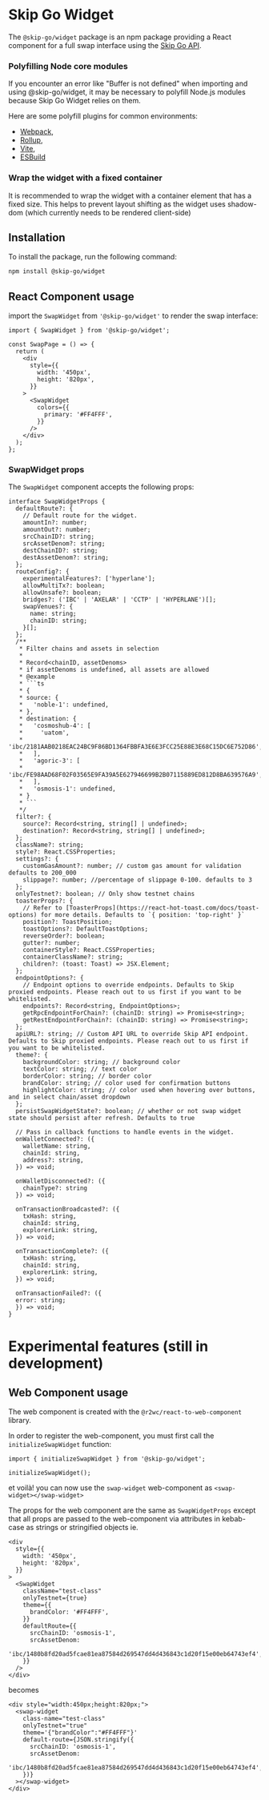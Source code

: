 # Skip Go Widget

The `@skip-go/widget` package is an npm package providing a React component for a full swap interface using the [Skip Go API](https://skip.build/).

### Polyfilling Node core modules

If you encounter an error like "Buffer is not defined" when importing and using @skip-go/widget, it may be necessary to polyfill Node.js modules because Skip Go Widget relies on them.

Here are some polyfill plugins for common environments:

- [Webpack](https://www.npmjs.com/package/node-polyfill-webpack-plugin),
- [Rollup](https://www.npmjs.com/package/rollup-plugin-polyfill-node),
- [Vite](https://www.npmjs.com/package/vite-plugin-node-polyfills),
- [ESBuild](https://www.npmjs.com/package/esbuild-plugins-node-modules-polyfill)

### Wrap the widget with a fixed container

It is recommended to wrap the widget with a container element that has a fixed size. This helps to prevent layout shifting as the widget uses shadow-dom (which currently needs to be rendered client-side)

## Installation

To install the package, run the following command:

```bash
npm install @skip-go/widget
```

## React Component usage

import the `SwapWidget` from `'@skip-go/widget'` to render the swap interface:

```tsx
import { SwapWidget } from '@skip-go/widget';

const SwapPage = () => {
  return (
    <div
      style={{
        width: '450px',
        height: '820px',
      }}
    >
      <SwapWidget
        colors={{
          primary: '#FF4FFF',
        }}
      />
    </div>
  );
};
```

### SwapWidget props

The `SwapWidget` component accepts the following props:

````tsx
interface SwapWidgetProps {
  defaultRoute?: {
    // Default route for the widget.
    amountIn?: number;
    amountOut?: number;
    srcChainID?: string;
    srcAssetDenom?: string;
    destChainID?: string;
    destAssetDenom?: string;
  };
  routeConfig?: {
    experimentalFeatures?: ['hyperlane'];
    allowMultiTx?: boolean;
    allowUnsafe?: boolean;
    bridges?: ('IBC' | 'AXELAR' | 'CCTP' | 'HYPERLANE')[];
    swapVenues?: {
      name: string;
      chainID: string;
    }[];
  };
  /**
   * Filter chains and assets in selection
   *
   * Record<chainID, assetDenoms>
   * if assetDenoms is undefined, all assets are allowed
   * @example
   * ```ts
   * {
   * source: {
   *   'noble-1': undefined,
   * },
   * destination: {
   *   'cosmoshub-4': [
   *     'uatom',
   *     'ibc/2181AAB0218EAC24BC9F86BD1364FBBFA3E6E3FCC25E88E3E68C15DC6E752D86',
   *   ],
   *   'agoric-3': [
   *     'ibc/FE98AAD68F02F03565E9FA39A5E627946699B2B07115889ED812D8BA639576A9',
   *   ],
   *   'osmosis-1': undefined,
   * }
   * ```
   */
  filter?: {
    source?: Record<string, string[] | undefined>;
    destination?: Record<string, string[] | undefined>;
  };
  className?: string;
  style?: React.CSSProperties;
  settings?: {
    customGasAmount?: number; // custom gas amount for validation defaults to 200_000
    slippage?: number; //percentage of slippage 0-100. defaults to 3
  };
  onlyTestnet?: boolean; // Only show testnet chains
  toasterProps?: {
    // Refer to [ToasterProps](https://react-hot-toast.com/docs/toast-options) for more details. Defaults to `{ position: 'top-right' }`
    position?: ToastPosition;
    toastOptions?: DefaultToastOptions;
    reverseOrder?: boolean;
    gutter?: number;
    containerStyle?: React.CSSProperties;
    containerClassName?: string;
    children?: (toast: Toast) => JSX.Element;
  };
  endpointOptions?: {
    // Endpoint options to override endpoints. Defaults to Skip proxied endpoints. Please reach out to us first if you want to be whitelisted.
    endpoints?: Record<string, EndpointOptions>;
    getRpcEndpointForChain?: (chainID: string) => Promise<string>;
    getRestEndpointForChain?: (chainID: string) => Promise<string>;
  };
  apiURL?: string; // Custom API URL to override Skip API endpoint. Defaults to Skip proxied endpoints. Please reach out to us first if you want to be whitelisted.
  theme?: {
    backgroundColor: string; // background color
    textColor: string; // text color
    borderColor: string; // border color
    brandColor: string; // color used for confirmation buttons
    highlightColor: string; // color used when hovering over buttons, and in select chain/asset dropdown
  };
  persistSwapWidgetState?: boolean; // whether or not swap widget state should persist after refresh. Defaults to true

  // Pass in callback functions to handle events in the widget.
  onWalletConnected?: ({
    walletName: string,
    chainId: string,
    address?: string,
  }) => void;

  onWalletDisconnected?: ({
    chainType?: string
  }) => void;

  onTransactionBroadcasted?: ({
    txHash: string,
    chainId: string,
    explorerLink: string,
  }) => void;

  onTransactionComplete?: ({
    txHash: string,
    chainId: string,
    explorerLink: string,
  }) => void;

  onTransactionFailed?: ({
  error: string;
  }) => void;
}
````

# Experimental features (still in development)

## Web Component usage

The web component is created with the `@r2wc/react-to-web-component` library.

In order to register the web-component, you must first call the `initializeSwapWidget` function:

```tsx
import { initializeSwapWidget } from '@skip-go/widget';

initializeSwapWidget();
```

et voilà! you can now use the `swap-widget` web-component as `<swap-widget></swap-widget>`

The props for the web component are the same as `SwapWidgetProps` except that all props
are passed to the web-component via attributes in kebab-case as strings or stringified objects ie.

```tsx
<div
  style={{
    width: '450px',
    height: '820px',
  }}
>
  <SwapWidget
    className="test-class"
    onlyTestnet={true}
    theme={{
      brandColor: '#FF4FFF',
    }}
    defaultRoute={{
      srcChainID: 'osmosis-1',
      srcAssetDenom:
        'ibc/1480b8fd20ad5fcae81ea87584d269547dd4d436843c1d20f15e00eb64743ef4',
    }}
  />
</div>
```

becomes

```tsx
<div style="width:450px;height:820px;">
  <swap-widget
    class-name="test-class"
    onlyTestnet="true"
    theme='{"brandColor":"#FF4FFF"}'
    default-route={JSON.stringify({
      srcChainID: 'osmosis-1',
      srcAssetDenom:
        'ibc/1480b8fd20ad5fcae81ea87584d269547dd4d436843c1d20f15e00eb64743ef4',
    })}
  ></swap-widget>
</div>
```
